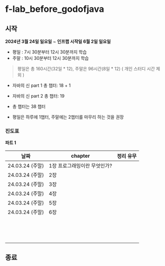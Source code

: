 # f-lab_before_godofjava

## 시작
**2024년 3월 24일 일요일** ~ **인프랩 시작일 6월 2일 일요일**    
+ 평일 : 7시 30분부터 12시 30분까지 학습
+ 주말 : 10시 30분부터 12시 30분까지 학습
  
> 평일은 총 160시간(32일 * 12), 주말은 96시간(8일 * 12) ( 개인 스터디 시간 제외 )  


+ 자바의 신 part 1 총 챕터: 18 + 1
+ 자바의 신 part 2 총 챕터: 19
+ 총 챕터는 38 챕터  
  
+ 평일은 하루에 1챕터, 주말에는 2챕터를 마무리 하는 것을 권장  
  
### 진도표  
  
**파트 1**  

| 날짜            | chapter          | 정리 유무 |
|---------------|------------------|-------|
| 24.03.24 (주말) | 1장 프로그래밍이란 무엇인가? |       |
| 24.03.24 (주말) | 2장               |       |
| 24.03.24 (주말) | 3장               |       |
| 24.03.24 (주말) | 4장               |       |
| 24.03.24 (주말) | 5장               |       |
| 24.03.24 (주말) | 6장               |       |
|               |                  |       |
|               |                  |       |
|               |                  |       |
|               |                  |       |
|               |                  |       |
|               |                  |       |
|               |                  |       |
|               |                  |       |
|               |                  |       |
|               |                  |       |
|               |                  |       |
|               |                  |       |
|               |                  |       |
|               |                  |       |


## 종료